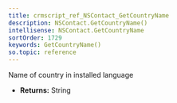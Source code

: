 ```yaml
---
title: crmscript_ref_NSContact_GetCountryName
description: NSContact.GetCountryName()
intellisense: NSContact.GetCountryName
sortOrder: 1729
keywords: GetCountryName()
so.topic: reference
---
```



Name of country in installed language



* **Returns:** String


